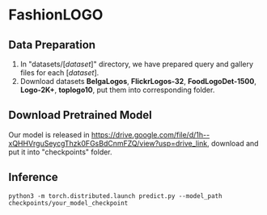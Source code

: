 # FashionLOGO

## Data Preparation
1. In "datasets/\[*dataset*\]" directory, we have prepared query and gallery files for each \[*dataset*\].
2. Download datasets **BelgaLogos**, **FlickrLogos-32**, **FoodLogoDet-1500**, **Logo-2K+**, **toplogo10**, put them into corresponding folder.

## Download Pretrained Model
Our model is released in <https://drive.google.com/file/d/1h--xQHHVrguSeycgThzk0FGsBdCnmFZQ/view?usp=drive_link>, download and put it into "checkpoints" folder.

## Inference
```
python3 -m torch.distributed.launch predict.py --model_path checkpoints/your_model_checkpoint
```